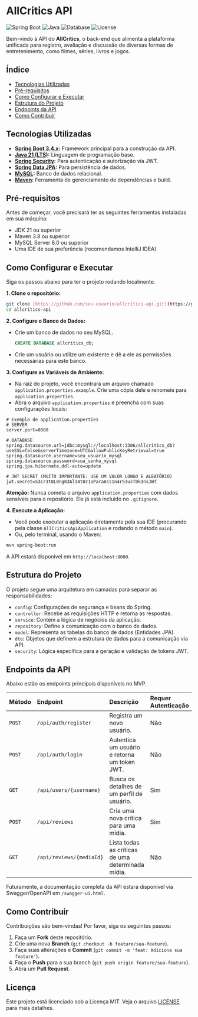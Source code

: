 # AllCritics API

![Spring Boot](https://img.shields.io/badge/Spring%20Boot-3.4.x-brightgreen)
![Java](https://img.shields.io/badge/Java-21-blue)
![Database](https://img.shields.io/badge/Database-MySQL-orange)
![License](https://img.shields.io/badge/License-MIT-lightgrey)

Bem-vindo à API do **AllCritics**, o back-end que alimenta a plataforma unificada para registro, avaliação e discussão de diversas formas de entretenimento, como filmes, séries, livros e jogos.

## Índice

- [Tecnologias Utilizadas](#tecnologias-utilizadas)
- [Pré-requisitos](#pré-requisitos)
- [Como Configurar e Executar](#como-configurar-e-executar)
- [Estrutura do Projeto](#estrutura-do-projeto)
- [Endpoints da API](#endpoints-da-api)
- [Como Contribuir](#como-contribuir)

## Tecnologias Utilizadas

- **[Spring Boot 3.4.x](https://spring.io/projects/spring-boot):** Framework principal para a construção da API.
- **[Java 21 (LTS)](https://www.oracle.com/java/):** Linguagem de programação base.
- **[Spring Security](https://spring.io/projects/spring-security):** Para autenticação e autorização via JWT.
- **[Spring Data JPA](https://spring.io/projects/spring-data-jpa):** Para persistência de dados.
- **[MySQL](https://www.mysql.com/):** Banco de dados relacional.
- **[Maven](https://maven.apache.org/):** Ferramenta de gerenciamento de dependências e build.

## Pré-requisitos

Antes de começar, você precisará ter as seguintes ferramentas instaladas em sua máquina:
- JDK 21 ou superior
- Maven 3.8 ou superior
- MySQL Server 8.0 ou superior
- Uma IDE de sua preferência (recomendamos IntelliJ IDEA)

## Como Configurar e Executar

Siga os passos abaixo para ter o projeto rodando localmente.

**1. Clone o repositório:**
```bash
git clone [https://github.com/seu-usuario/allcritics-api.git](https://github.com/seu-usuario/allcritics-api.git)
cd allcritics-api
```

**2. Configure o Banco de Dados:**
- Crie um banco de dados no seu MySQL.
  ```sql
  CREATE DATABASE allcritics_db;
  ```
- Crie um usuário ou utilize um existente e dê a ele as permissões necessárias para este banco.

**3. Configure as Variáveis de Ambiente:**
- Na raiz do projeto, você encontrará um arquivo chamado `application.properties.example`. Crie uma cópia dele e renomeie para `application.properties`.
- Abra o arquivo `application.properties` e preencha com suas configurações locais:

```properties
# Exemplo de application.properties
# SERVER
server.port=8080

# DATABASE
spring.datasource.url=jdbc:mysql://localhost:3306/allcritics_db?useSSL=false&serverTimezone=UTC&allowPublicKeyRetrieval=true
spring.datasource.username=seu_usuario_mysql
spring.datasource.password=sua_senha_mysql
spring.jpa.hibernate.ddl-auto=update

# JWT SECRET (MUITO IMPORTANTE: USE UM VALOR LONGO E ALEATÓRIO)
jwt.secret=S3cr3t0L0ng03Al34t0r1oParaAss1n4rS3usT0k3nsJWT
```
**Atenção:** Nunca cometa o arquivo `application.properties` com dados sensíveis para o repositório. Ele já está incluído no `.gitignore`.

**4. Execute a Aplicação:**
- Você pode executar a aplicação diretamente pela sua IDE (procurando pela classe `AllCriticsApiApplication` e rodando o método `main`).
- Ou, pelo terminal, usando o Maven:
```bash
mvn spring-boot:run
```

A API estará disponível em `http://localhost:8080`.

## Estrutura do Projeto

O projeto segue uma arquitetura em camadas para separar as responsabilidades:

- `config`: Configurações de segurança e beans do Spring.
- `controller`: Recebe as requisições HTTP e retorna as respostas.
- `service`: Contém a lógica de negócios da aplicação.
- `repository`: Define a comunicação com o banco de dados.
- `model`: Representa as tabelas do banco de dados (Entidades JPA).
- `dto`: Objetos que definem a estrutura de dados para a comunicação via API.
- `security`: Lógica específica para a geração e validação de tokens JWT.

## Endpoints da API

Abaixo estão os endpoints principais disponíveis no MVP.

| Método   | Endpoint                  | Descrição                                         | Requer Autenticação |
| :------- | :------------------------ | :------------------------------------------------ | :------------------ |
| `POST`   | `/api/auth/register`      | Registra um novo usuário.                         | Não                 |
| `POST`   | `/api/auth/login`         | Autentica um usuário e retorna um token JWT.      | Não                 |
| `GET`    | `/api/users/{username}`   | Busca os detalhes de um perfil de usuário.        | Sim                 |
| `POST`   | `/api/reviews`            | Cria uma nova crítica para uma mídia.             | Sim                 |
| `GET`    | `/api/reviews/{mediaId}`  | Lista todas as críticas de uma determinada mídia. | Não                 |

Futuramente, a documentação completa da API estará disponível via Swagger/OpenAPI em `/swagger-ui.html`.

## Como Contribuir

Contribuições são bem-vindas! Por favor, siga os seguintes passos:

1.  Faça um **Fork** deste repositório.
2.  Crie uma nova **Branch** (`git checkout -b feature/sua-feature`).
3.  Faça suas alterações e **Commit** (`git commit -m 'feat: Adiciona sua feature'`).
4.  Faça o **Push** para a sua branch (`git push origin feature/sua-feature`).
5.  Abra um **Pull Request**.

## Licença

Este projeto está licenciado sob a Licença MIT. Veja o arquivo [LICENSE](LICENSE) para mais detalhes.